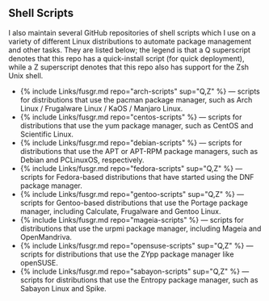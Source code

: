 ## Shell Scripts
I also maintain several GitHub repositories of shell scripts which I use on a variety of different Linux distributions to automate package management and other tasks. They are listed below; the legend is that a Q superscript denotes that this repo has a quick-install script (for quick deployment), while a Z superscript denotes that this repo also has support for the Zsh Unix shell.

* {% include Links/fusgr.md repo="arch-scripts" sup="Q,Z" %} &mdash; scripts for distributions that use the pacman package manager, such as Arch Linux / Frugalware Linux / KaOS / Manjaro Linux.
* {% include Links/fusgr.md repo="centos-scripts" %} &mdash; scripts for distributions that use the yum package manager, such as CentOS and Scientific Linux.
* {% include Links/fusgr.md repo="debian-scripts" %} &mdash; scripts for distributions that use the APT or APT-RPM package managers, such as Debian and PCLinuxOS, respectively.
* {% include Links/fusgr.md repo="fedora-scripts" sup="Q,Z" %} &mdash; scripts for Fedora-based distributions that have started using the DNF package manager.
* {% include Links/fusgr.md repo="gentoo-scripts" sup="Q,Z" %} &mdash; scripts for Gentoo-based distributions that use the Portage package manager, including Calculate, Frugalware and Gentoo Linux.
* {% include Links/fusgr.md repo="mageia-scripts" %} &mdash; scripts for distributions that use the urpmi package manager, including Mageia and OpenMandriva.
* {% include Links/fusgr.md repo="opensuse-scripts" sup="Q,Z" %} &mdash; scripts for distributions that use the ZYpp package manager like openSUSE.
* {% include Links/fusgr.md repo="sabayon-scripts" sup="Q,Z" %} &mdash; scripts for distributions that use the Entropy package manager, such as Sabayon Linux and Spike.
